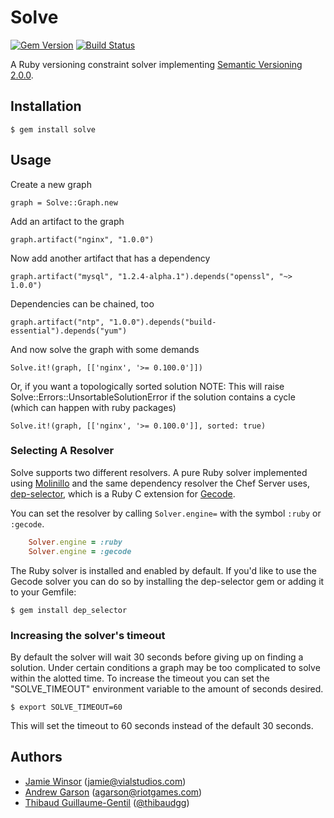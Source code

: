 # Solve

[![Gem Version](http://img.shields.io/gem/v/solve.svg)][gem] [![Build Status](http://img.shields.io/travis/berkshelf/solve.svg)][travis]

A Ruby versioning constraint solver implementing [Semantic Versioning 2.0.0](http://semver.org).

## Installation

```
$ gem install solve
```

## Usage

Create a new graph

```
graph = Solve::Graph.new
```

Add an artifact to the graph

```
graph.artifact("nginx", "1.0.0")
```

Now add another artifact that has a dependency

```
graph.artifact("mysql", "1.2.4-alpha.1").depends("openssl", "~> 1.0.0")
```

Dependencies can be chained, too

```
graph.artifact("ntp", "1.0.0").depends("build-essential").depends("yum")
```

And now solve the graph with some demands

```
Solve.it!(graph, [['nginx', '>= 0.100.0']])
```

Or, if you want a topologically sorted solution NOTE: This will raise Solve::Errors::UnsortableSolutionError if the solution contains a cycle (which can happen with ruby packages)

```
Solve.it!(graph, [['nginx', '>= 0.100.0']], sorted: true)
```

### Selecting A Resolver

Solve supports two different resolvers. A pure Ruby solver implemented using [Molinillo](https://github.com/CocoaPods/Molinillo) and the same dependency resolver the Chef Server uses, [dep-selector](https://github.com/chef/dep-selector), which is a Ruby C extension for [Gecode](https://github.com/ampl/gecode).

You can set the resolver by calling `Solver.engine=` with the symbol `:ruby` or `:gecode`.

```ruby
    Solver.engine = :ruby
    Solver.engine = :gecode
```

The Ruby solver is installed and enabled by default. If you'd like to use the Gecode solver you can do so by installing the dep-selector gem or adding it to your Gemfile:

```
$ gem install dep_selector
```

### Increasing the solver's timeout

By default the solver will wait 30 seconds before giving up on finding a solution. Under certain conditions a graph may be too complicated to solve within the alotted time. To increase the timeout you can set the "SOLVE_TIMEOUT" environment variable to the amount of seconds desired.

```
$ export SOLVE_TIMEOUT=60
```

This will set the timeout to 60 seconds instead of the default 30 seconds.

## Authors

- [Jamie Winsor](https://github.com/reset) ([jamie@vialstudios.com](mailto:jamie@vialstudios.com))
- [Andrew Garson](andrewGarson) ([agarson@riotgames.com](mailto:agarson@riotgames.com))
- [Thibaud Guillaume-Gentil](https://github.com/thibaudgg) ([@thibaudgg](http://twitter.com/thibaudgg))

[gem]: https://rubygems.org/gems/solve
[travis]: http://travis-ci.org/berkshelf/solve
